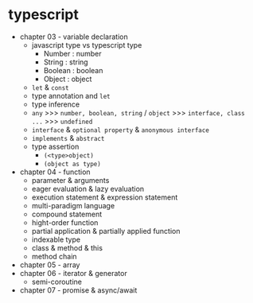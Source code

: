 # typescript
- chapter 03 - variable declaration
  - javascript type vs typescript type
    - Number : number
    - String : string
    - Boolean : boolean
    - Object : object
  - `let` & `const`
  - type annotation and `let`
  - type inference
  - `any` >>> `number, boolean, string` / `object` >>> `interface, class ...` >>> `undefined`
  - `interface` & `optional property` & `anonymous interface`
  - `implements` & `abstract`
  - type assertion
    - ```(<type>object)```
    - ```(object as type)```
- chapter 04 - function
  - parameter & arguments
  - eager evaluation & lazy evaluation
  - execution statement & expression statement
  - multi-paradigm language
  - compound statement
  - hight-order function
  - partial application & partially applied function
  - indexable type
  - class & method & this
  - method chain
- chapter 05 - array
- chapter 06 - iterator & generator
  - semi-coroutine
- chapter 07 - promise & async/await